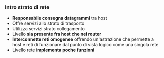 ### Intro strato di rete

- **Responsabile consegna datagrammi** tra host
- Offre servizi allo strato di trasporto
- Utilizza servizi strato collegamento
- Livello **sia presente fra host che nei router**
- **Interconnette reti omogenee** offrendo un'astrazione che permette a host e reti di funzionare dal punto di vista logico come una singola rete
- Livello rete **implementa poche funzioni**